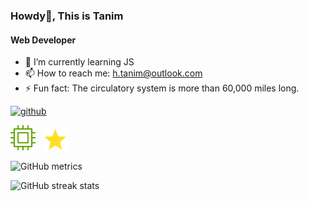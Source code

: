 ### Howdy👋, This is Tanim
#### Web Developer


- 🌱 I’m currently learning JS 
- 📫 How to reach me: h.tanim@outlook.com 
- ⚡ Fun fact: The circulatory system is more than 60,000 miles long. 


[<img src='https://cdn.jsdelivr.net/npm/simple-icons@3.0.1/icons/github.svg' alt='github' height='40'>](https://github.com/from-tanim)  

<a href='https://docs.github.com/en/developers'><img src='https://raw.githubusercontent.com/acervenky/animated-github-badges/master/assets/devbadge.gif' width='40' height='40'></a> <a href='https://stars.github.com/'><img src='https://raw.githubusercontent.com/acervenky/animated-github-badges/master/assets/starbadge.gif' width='35' height='35'></a> 

![GitHub metrics](https://metrics.lecoq.io/from-tanim)  

![GitHub streak stats](https://streak-stats.demolab.com/?user=from-tanim)  

